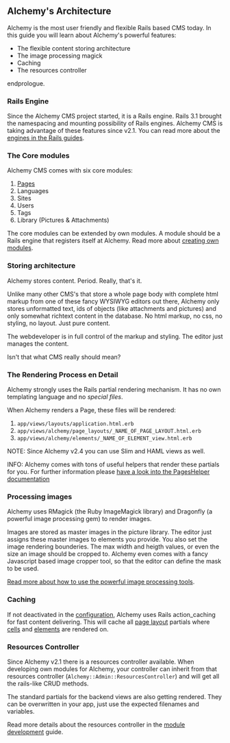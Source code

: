 Alchemy's Architecture
----------------------

Alchemy is the most user friendly and flexible Rails based CMS today. In
this guide you will learn about Alchemy's powerful features:

-   The flexible content storing architecture
-   The image processing magick
-   Caching
-   The resources controller

endprologue.

### Rails Engine

Since the Alchemy CMS project started, it is a Rails engine. Rails 3.1 brought the namespacing and mounting possibility of Rails engines.
Alchemy CMS is taking advantage of these features since v2.1. You can read more about the [engines in the Rails guides](http://edgeguides.rubyonrails.org/engines.html).

### The Core modules

Alchemy CMS comes with six core modules:

1.  [Pages](pages.html)
2.  Languages
3.  Sites
4.  Users
5.  Tags
6.  Library (Pictures & Attachments)

The core modules can be extended by own modules. A module should be a Rails engine that registers itself at Alchemy.
Read more about [creating own modules](create_modules.html).

### Storing architecture

Alchemy stores content. Period. Really, that's it.

Unlike many other CMS's that store a whole page body with complete html
markup from one of these fancy WYSIWYG editors out there, Alchemy only
stores unformatted text, ids of objects (like attachments and pictures)
and only somewhat richtext content in the database. No html markup, no
css, no styling, no layout. Just pure content.

The webdeveloper is in full control of the markup and styling. The
editor just manages the content.

Isn't that what CMS really should mean?

### The Rendering Process en Detail

Alchemy strongly uses the Rails partial rendering mechanism. It has no
own templating language and no *special files*.

When Alchemy renders a Page, these files will be rendered:

1.  <code>app/views/layouts/application.html.erb</code>
2.  <code>app/views/alchemy/page_layouts/_NAME_OF_PAGE_LAYOUT.html.erb</code>
3.  <code>app/views/alchemy/elements/_NAME_OF_ELEMENT_view.html.erb</code>

NOTE: Since Alchemy v2.4 you can use Slim and HAML views as well.

INFO: Alchemy comes with tons of useful helpers that render these
partials for you. For further information please [have a look into the
PagesHelper documentation](http://rdoc.info/github/AlchemyCMS/alchemy_cms/Alchemy/PagesHelper.html)

### Processing images

Alchemy uses RMagick (the Ruby ImageMagick library) and Dragonfly (a
powerful image processing gem) to render images.

Images are stored as master images in the picture library. The editor
just assigns these master images to elements you provide. You also set
the image rendering bounderies. The max width and heigth values, or even
the size an image should be cropped to. Alchemy even comes with a fancy
Javascript based image cropper tool, so that the editor can define the
mask to be used.

[Read more about how to use the powerful image processing tools](render_images.html).

### Caching

If not deactivated in the [configuration](configuration.html), Alchemy
uses Rails action\_caching for fast content delivering.
This will cache all [page layout](page_layouts.html) partials where
[cells](cells.html) and [elements](elements.html) are rendered on.

### Resources Controller

Since Alchemy v2.1 there is a resources controller available. When
developing own modules for Alchemy, your controller can inherit from
that resources controller (`Alchemy::Admin::ResourcesController`) and will get all the
rails-like CRUD methods.

The standard partials for the backend views are also getting rendered.
They can be overwritten in your app, just use the expected filenames and
variables.

Read more details about the resources controller in the [module development](create_modules.html) guide.
